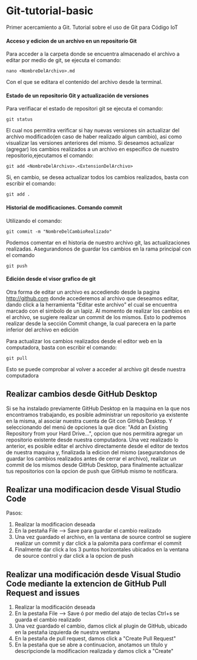 # Git-tutorial-basic
Primer acercamiento a Git. Tutorial sobre el uso de Git para Código IoT


#### Acceso y edicion de un archivo en un repositorio Git

Para acceder  a la carpeta donde se encuentra almacenado el archivo a editar por medio de git, se ejecuta el comando:

`nano <NombreDelArchivo>.md`

Con el que se editara el contenido del archivo desde la terminal.

#### Estado de un repositorio Git y actualización de versiones

Para verifiacar el estado de repositori git se ejecuta el comando:

`git status`

El cual nos permitira verificar si hay nuevas versiones sin actualizar del archivo modificado(en caso de haber realizado algun cambio), asi como visualizar las 
versiones anteriores del mismo. Si deseamos actualizar (agregar) los cambios realizados a un archivo en especifico de nuestro repositorio,ejecutamos el comando:

`git add <NombreDelArchivo>.<ExtensionDelArchivo>`

Si, en cambio, se desea actualizar todos los cambios realizados, basta con escribir el comando:

`git add .`

#### Historial de modificaciones. Comando commit

Utilizando el comando:

`git commit -m "NombreDelCambioRealizado"`

Podemos comentar en el historia de nuestro archivo git, las actualizaciones realizadas. Asegurandonos de guardar los cambios en la rama principal con el
comando 

`git push`

#### Edición desde el visor grafico de git

Otra forma de editar un archivo es accediendo desde la pagina http://github.com donde accederemos al archivo que deseamos editar, dando click a la herramienta "Editar este archivo" el cual se encuentra marcado con el simbolo de un lapiz. Al momento de realizar los cambios en el archivo, se sugiere realizar un commit de los mismos. Esto lo podremos realizar desde la sección Commit change, la cual parecera en la parte inferior del archivo en edición

Para actualizar los cambios realizados desde el editor web en la computadora, basta con escribir el comando:

`git pull`

Esto se puede comprobar al volver a acceder al archivo git desde nuestra computadora

## Realizar cambios desde GitHub Desktop

Si se ha instalado previamente GitHub Desktop en la maquina en la que nos encontramos trabajando, es posible administrar un repositorio ya existente en la misma, al asociar nuestra cuenta de Git con GitHub Desktop. Y seleccionando del menú de opciones la que dice: "Add an Existing Repository from your Hard Drive...", opcion que nos permitira agregar un repositorio existente desde nuestra computadora. Una vez realizado lo anterior, es posible editar el archivo directamente desde el editor de textos de nuestra maquina y, finalizada la edicion del mismo (asegurandonos de guardar los cambios realizados antes de cerrar el archivo), realizar un commit de los mismos desde GitHub Desktop, para finalmente actualizar tus repositorios con la opcion de push que GitHub mismo te notificara. 

## Realizar una modificacion desde Visual Studio Code

Pasos:
1. Realizar la modificacion deseada
2. En la pestaña File --> Save para guardar el cambio realizado
3. Una vez guardado el archivo, en la ventana de source control se sugiere realizar un commit y dar click a la palomita para confirmar el commit
4. Finalmente dar click a los 3 puntos horizontales ubicados en la ventana de source control y dar click a la opcion de push

## Realizar una modificación desde Visual Studio Code mediante la extencion de GitHub Pull Request and issues

1. Realizar la modificación deseada
2. En la pestaña File --> Save ó por medio del atajo de teclas Ctrl+s se guarda el cambio realizado
3. Una vez guardado el cambio, damos click al plugin de GitHub, ubicado en la pestaña izquierda de nuestra ventana
4. En la pestaña de pull request, damos click a "Create Pull Request"
5. En la pestaña que se abre a continuacion, anotamos un titulo y descripcionde la modificacion realizada y damos click a "Create"